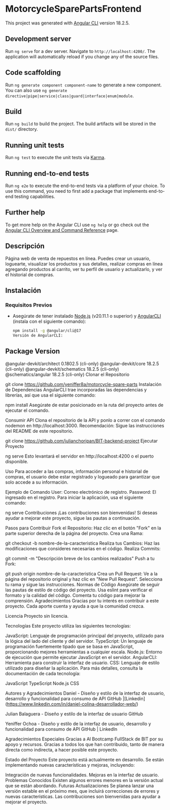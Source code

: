 # MotorcycleSparePartsFrontend

This project was generated with [Angular CLI](https://github.com/angular/angular-cli) version 18.2.5.

## Development server

Run `ng serve` for a dev server. Navigate to `http://localhost:4200/`. The application will automatically reload if you change any of the source files.

## Code scaffolding

Run `ng generate component component-name` to generate a new component. You can also use `ng generate directive|pipe|service|class|guard|interface|enum|module`.

## Build

Run `ng build` to build the project. The build artifacts will be stored in the `dist/` directory.

## Running unit tests

Run `ng test` to execute the unit tests via [Karma](https://karma-runner.github.io).

## Running end-to-end tests

Run `ng e2e` to execute the end-to-end tests via a platform of your choice. To use this command, you need to first add a package that implements end-to-end testing capabilities.

## Further help

To get more help on the Angular CLI use `ng help` or go check out the [Angular CLI Overview and Command Reference](https://angular.dev/tools/cli) page.
## Descripción

Página web de venta de repuestos en línea. Puedes crear un usuario, loguearte, visualizar los productos y sus detalles, realizar compras en línea agregando productos al carrito, ver tu perfil de usuario y actualizarlo, y ver el historial de compras.

## Instalación

### Requisitos Previos

- Asegúrate de tener instalado [Node.js](https://nodejs.org/) (v20.11.1 o superior) y [AngularCLI](https://angular.io/cli) (instala con el siguiente comando):
  ```bash
  npm install -g @angular/cli@17
  Versión de AngularCLI:
  ```

## Package Version

@angular-devkit/architect 0.1802.5 (cli-only)
@angular-devkit/core 18.2.5 (cli-only)
@angular-devkit/schematics 18.2.5 (cli-only)
@schematics/angular 18.2.5 (cli-only)
Clonar el Repositorio

git clone https://github.com/yeniffer8a/motorcycle-spare-parts
Instalación de Dependencias
AngularCLI trae incorporadas las dependencias y librerías, así que usa el siguiente comando:

npm install
Asegúrate de estar posicionado en la ruta del proyecto antes de ejecutar el comando.

Consumir API
Clona el repositorio de la API y ponlo a correr con el comando nodemon en http://localhost:3000.
Recomendación: Sigue las instrucciones del README de este repositorio.

git clone https://github.com/julianchoripan/BIT-backend-project
Ejecutar Proyecto

ng serve
Esto levantará el servidor en http://localhost:4200 o el puerto disponible.

Uso
Para acceder a las compras, información personal e historial de compras, el usuario debe estar registrado y logueado para garantizar que solo accede a su información.

Ejemplo de Comando
User: Correo electrónico de registro.
Password: El ingresado en el registro.
Para iniciar la aplicación, usa el siguiente comando:

ng serve
Contribuciones
¡Las contribuciones son bienvenidas! Si deseas ayudar a mejorar este proyecto, sigue las pautas a continuación.

Pasos para Contribuir
Fork el Repositorio: Haz clic en el botón "Fork" en la parte superior derecha de la página del proyecto.
Crea una Rama:

git checkout -b nombre-de-la-caracteristica
Realiza tus Cambios: Haz las modificaciones que consideres necesarias en el código.
Realiza Commits:

git commit -m "Descripción breve de los cambios realizados"
Push a tu Fork:

git push origin nombre-de-la-caracteristica
Crea un Pull Request: Ve a la página del repositorio original y haz clic en "New Pull Request". Selecciona tu rama y sigue las instrucciones.
Normas de Código
Asegúrate de seguir las pautas de estilo de código del proyecto.
Usa eslint para verificar el formato y la calidad del código.
Comenta tu código para mejorar la comprensión.
Agradecimientos
Gracias por tu interés en contribuir a este proyecto. Cada aporte cuenta y ayuda a que la comunidad crezca.

Licencia
Proyecto sin licencia.

Tecnologías
Este proyecto utiliza las siguientes tecnologías:

JavaScript: Lenguaje de programación principal del proyecto, utilizado para la lógica del lado del cliente y del servidor.
TypeScript: Un lenguaje de programación fuertemente tipado que se basa en JavaScript, proporcionando mejores herramientas a cualquier escala.
Node.js: Entorno de ejecución que permite ejecutar JavaScript en el servidor.
AngularCLI: Herramienta para construir la interfaz de usuario.
CSS: Lenguaje de estilo utilizado para diseñar la aplicación.
Para más detalles, consulta la documentación de cada tecnología:

JavaScript
TypeScript
Node.js
CSS

Autores y Agradecimientos
Daniel - Diseño y estilo de la interfaz de usuario, desarrollo y funcionalidad para consumo de API
GitHub |[Linkedin] (https://www.linkedin.com/in/daniel-colina-desarrollador-web/)

Julian Balaguera - Diseño y estilo de la interfaz de usuario
GitHub

Yeniffer Ochoa - Diseño y estilo de la interfaz de usuario, desarrollo y funcionalidad para consumo de API
GitHub | LinkedIn

Agradecimientos Especiales
Gracias a Al Bootcamp FullStack de BIT por su apoyo y recursos.
Gracias a todos los que han contribuido, tanto de manera directa como indirecta, a hacer posible este proyecto.

Estado del Proyecto
Este proyecto está actualmente en desarrollo. Se están implementando nuevas características y mejoras, incluyendo:

Integración de nuevas funcionalidades.
Mejoras en la interfaz de usuario.
Problemas Conocidos
Existen algunos errores menores en la versión actual que se están abordando.
Futuras Actualizaciones
Se planea lanzar una versión estable en el próximo mes, que incluirá correcciones de errores y nuevas características. Las contribuciones son bienvenidas para ayudar a mejorar el proyecto.

